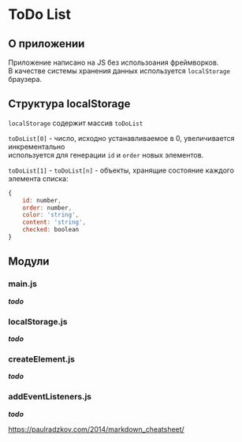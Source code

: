 # ToDo List

## О приложении

Приложение написано на JS без использоания фреймворков.  
В качестве системы хранения данных используется `localStorage` браузера.

## Структура localStorage

`localStorage` содержит массив `toDoList`

`toDoList[0]` - число, исходно устанавливаемое в 0, увеличивается инкрементально  
 используется для генерации `id` и `order` новых элементов.

`toDoList[1]` - `toDoList[n]` - объекты, хранящие состояние каждого элемента списка:  
```JavaScript
{
    id: number,
    order: number,
    color: 'string',
    content: 'string',
    checked: boolean
}
```

## Модули

### main.js

***todo***

### localStorage.js

***todo***

### createElement.js

***todo***

### addEventListeners.js

***todo***

https://paulradzkov.com/2014/markdown_cheatsheet/